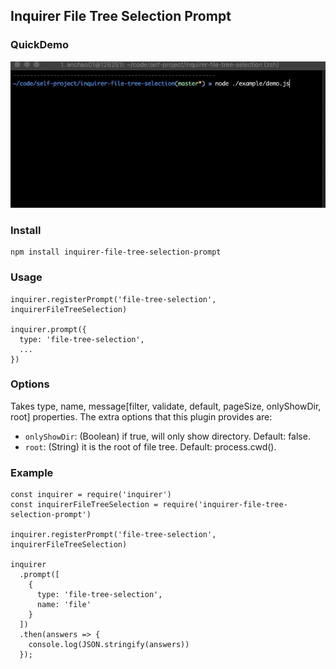 ## Inquirer File Tree Selection Prompt

### QuickDemo
![QuickDemo](example/screenshot.gif)

### Install
```
npm install inquirer-file-tree-selection-prompt
```

### Usage
```
inquirer.registerPrompt('file-tree-selection', inquirerFileTreeSelection)

inquirer.prompt({
  type: 'file-tree-selection',
  ...
})
```

### Options
Takes type, name, message[filter, validate, default, pageSize, onlyShowDir, root] properties.
The extra options that this plugin provides are:
- `onlyShowDir`:  (Boolean) if true, will only show directory. Default: false.
- `root`: (String) it is the root of file tree. Default: process.cwd().

### Example
```
const inquirer = require('inquirer')
const inquirerFileTreeSelection = require('inquirer-file-tree-selection-prompt')

inquirer.registerPrompt('file-tree-selection', inquirerFileTreeSelection)

inquirer
  .prompt([
    {
      type: 'file-tree-selection',
      name: 'file'
    }
  ])
  .then(answers => {
    console.log(JSON.stringify(answers))
  });
```